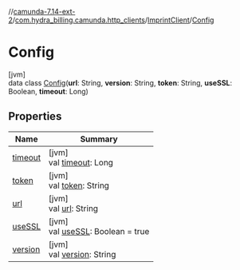 //[camunda-7.14-ext-2](../../../../index.md)/[com.hydra_billing.camunda.http_clients](../../index.md)/[ImprintClient](../index.md)/[Config](index.md)

# Config

[jvm]\
data class [Config](index.md)(**url**: String, **version**: String, **token**: String, **useSSL**: Boolean, **timeout**: Long)

## Properties

| Name | Summary |
|---|---|
| [timeout](timeout.md) | [jvm]<br>val [timeout](timeout.md): Long |
| [token](token.md) | [jvm]<br>val [token](token.md): String |
| [url](url.md) | [jvm]<br>val [url](url.md): String |
| [useSSL](use-s-s-l.md) | [jvm]<br>val [useSSL](use-s-s-l.md): Boolean = true |
| [version](version.md) | [jvm]<br>val [version](version.md): String |
